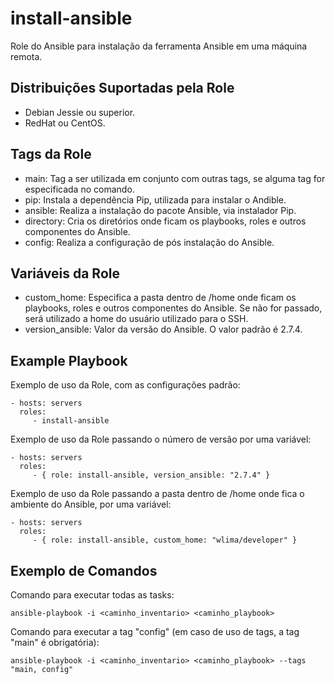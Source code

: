 install-ansible
=========

Role do Ansible para instalação da ferramenta Ansible em uma máquina remota.

Distribuições Suportadas pela Role
------------

- Debian Jessie ou superior.
- RedHat ou CentOS.


Tags da Role 
--------------

- main: Tag a ser utilizada em conjunto com outras tags, se alguma tag for especificada no comando.
- pip: Instala a dependência Pip, utilizada para instalar o Andible.
- ansible: Realiza a instalação do pacote Ansible, via instalador Pip.
- directory: Cria os diretórios onde ficam os playbooks, roles e outros componentes do Ansible.
- config: Realiza a configuração de pós instalação do Ansible.


Variáveis da Role 
--------------

- custom_home: Especifica a pasta dentro de /home onde ficam  os playbooks, roles e outros componentes do Ansible. Se não for passado, será utilizado a home do usuário utilizado para o SSH.
- version_ansible: Valor da versão do Ansible. O valor padrão é 2.7.4.


Example Playbook
----------------

Exemplo de uso da Role, com as configurações padrão:

    - hosts: servers
      roles:
         - install-ansible

Exemplo de uso da Role passando o número de versão por uma variável:

    - hosts: servers
      roles:
         - { role: install-ansible, version_ansible: "2.7.4" }

Exemplo de uso da Role passando a pasta dentro de /home onde fica o ambiente do Ansible, por uma variável:

    - hosts: servers
      roles:
         - { role: install-ansible, custom_home: "wlima/developer" }

Exemplo de Comandos
----------------

Comando para executar todas as tasks:

    ansible-playbook -i <caminho_inventario> <caminho_playbook>

Comando para executar a tag "config" (em caso de uso de tags, a tag "main" é obrigatória):

    ansible-playbook -i <caminho_inventario> <caminho_playbook> --tags "main, config"
